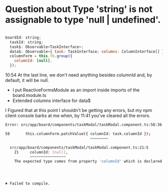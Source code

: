 # Question about Type 'string' is not assignable to type 'null | undefined'.

``` js

boardId: string;
  taskId: string;
  task$: Observable<TaskInterface>;
  data$: Observable<{ task: TaskInterface; columns: ColumnInterface[] }>;
  columnForm = this.fb.group({
    columnId: [null],
  });
```

 10:54 At the last line, we don't need anything besides columnId and, by default, it will be null.

- I put ReactiveFormsModule as an import inside imports of the board.module.ts
- Extended columns interface for data$

I Figured that at this point I shouldn't be getting any errors, but my npm client console barks at me when, by 11:41 you've cleared all the errors.

``` bash
Error: src/app/board/components/taskModal/taskModal.component.ts:58:36 - error TS2322: Type 'string' is not assignable to type 'null | undefined'.

58       this.columnForm.patchValue({ columnId: task.columnId });
                                      ~~~~~~~~

  src/app/board/components/taskModal/taskModal.component.ts:21:5
    21     columnId: [null],
           ~~~~~~~~~~~~~~~~
    The expected type comes from property 'columnId' which is declared here on type 'Partial<{ columnId: null; }>'




✖ Failed to compile.
```